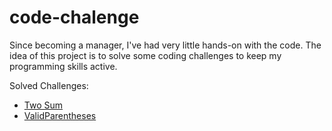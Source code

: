 # code-chalenge

Since becoming a manager, I've had very little hands-on with the code. The idea of this project is to solve some coding challenges to keep my programming skills active.

Solved Challenges:

* [Two Sum](https://github.com/nielsenteixeira/code-challenge/tree/main/src/TwoSum)
* [ValidParentheses](https://github.com/nielsenteixeira/code-challenge/tree/main/src/ValidParentheses)